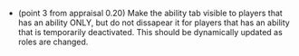 - (point 3 from appraisal 0.20) Make the ability tab visible to players that has an ability ONLY, but do not dissapear it for players that has an ability that is temporarily deactivated.
This should be dynamically updated as roles are changed.